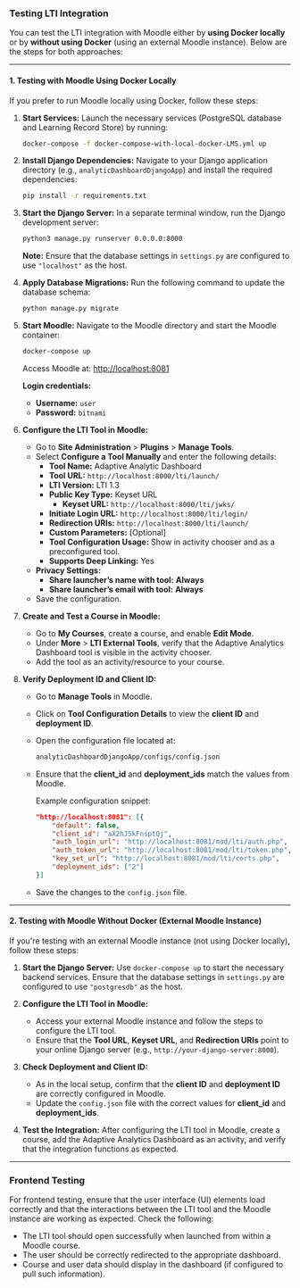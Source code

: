 ### **Testing LTI Integration**

You can test the LTI integration with Moodle either by **using Docker locally** or by **without using Docker** (using an external Moodle instance). Below are the steps for both approaches:

---

#### **1. Testing with Moodle Using Docker Locally**

If you prefer to run Moodle locally using Docker, follow these steps:

1. **Start Services:**
   Launch the necessary services (PostgreSQL database and Learning Record Store) by running:
   ```bash
   docker-compose -f docker-compose-with-local-docker-LMS.yml up
   ```

2. **Install Django Dependencies:**
   Navigate to your Django application directory (e.g., `analyticDashboardDjangoApp`) and install the required dependencies:
   ```bash
   pip install -r requirements.txt
   ```

3. **Start the Django Server:**
   In a separate terminal window, run the Django development server:
   ```bash
   python3 manage.py runserver 0.0.0.0:8000
   ```
   **Note:** Ensure that the database settings in `settings.py` are configured to use `"localhost"` as the host.

4. **Apply Database Migrations:**
   Run the following command to update the database schema:
   ```bash
   python manage.py migrate
   ```

5. **Start Moodle:**
   Navigate to the Moodle directory and start the Moodle container:
   ```bash
   docker-compose up
   ```
   Access Moodle at: [http://localhost:8081](http://localhost:8081)

   **Login credentials:**
   - **Username:** `user`
   - **Password:** `bitnami`

6. **Configure the LTI Tool in Moodle:**
   - Go to **Site Administration** > **Plugins** > **Manage Tools**.
   - Select **Configure a Tool Manually** and enter the following details:
     - **Tool Name:** Adaptive Analytic Dashboard
     - **Tool URL:** `http://localhost:8000/lti/launch/`
     - **LTI Version:** LTI 1.3
     - **Public Key Type:** Keyset URL
       - **Keyset URL:** `http://localhost:8000/lti/jwks/`
     - **Initiate Login URL:** `http://localhost:8000/lti/login/`
     - **Redirection URIs:** `http://localhost:8000/lti/launch/`
     - **Custom Parameters:** [Optional]
     - **Tool Configuration Usage:** Show in activity chooser and as a preconfigured tool.
     - **Supports Deep Linking:** Yes
   - **Privacy Settings:**
     - **Share launcher’s name with tool:** **Always**
     - **Share launcher’s email with tool:** **Always**
   - Save the configuration.

7. **Create and Test a Course in Moodle:**
   - Go to **My Courses**, create a course, and enable **Edit Mode**.
   - Under **More** > **LTI External Tools**, verify that the Adaptive Analytics Dashboard tool is visible in the activity chooser.
   - Add the tool as an activity/resource to your course.

8. **Verify Deployment ID and Client ID:**
   - Go to **Manage Tools** in Moodle.
   - Click on **Tool Configuration Details** to view the **client ID** and **deployment ID**.
   - Open the configuration file located at:
     ```bash
     analyticDashboardDjangoApp/configs/config.json
     ```
   - Ensure that the **client_id** and **deployment_ids** match the values from Moodle.

     Example configuration snippet:
     ```json
     "http://localhost:8081": [{
         "default": false,
         "client_id": "aX2hJ5kFnsptQj",
         "auth_login_url": "http://localhost:8081/mod/lti/auth.php",
         "auth_token_url": "http://localhost:8081/mod/lti/token.php",
         "key_set_url": "http://localhost:8081/mod/lti/certs.php",
         "deployment_ids": ["2"]
     }]
     ```
   - Save the changes to the `config.json` file.

---

#### **2. Testing with Moodle Without Docker (External Moodle Instance)**

If you're testing with an external Moodle instance (not using Docker locally), follow these steps:

1. **Start the Django Server:**
   Use `docker-compose up` to start the necessary backend services. Ensure that the database settings in `settings.py` are configured to use `"postgresdb"` as the host.

2. **Configure the LTI Tool in Moodle:**
   - Access your external Moodle instance and follow the steps to configure the LTI tool.
   - Ensure that the **Tool URL**, **Keyset URL**, and **Redirection URIs** point to your online Django server (e.g., `http://your-django-server:8000`).

3. **Check Deployment and Client ID:**
   - As in the local setup, confirm that the **client ID** and **deployment ID** are correctly configured in Moodle.
   - Update the `config.json` file with the correct values for **client_id** and **deployment_ids**.

4. **Test the Integration:**
   After configuring the LTI tool in Moodle, create a course, add the Adaptive Analytics Dashboard as an activity, and verify that the integration functions as expected.

---

### **Frontend Testing**

For frontend testing, ensure that the user interface (UI) elements load correctly and that the interactions between the LTI tool and the Moodle instance are working as expected. Check the following:

- The LTI tool should open successfully when launched from within a Moodle course.
- The user should be correctly redirected to the appropriate dashboard.
- Course and user data should display in the dashboard (if configured to pull such information).